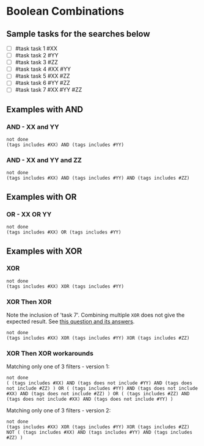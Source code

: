 # Boolean Combinations

## Sample tasks for the searches below

- [ ] #task task 1 #XX
- [ ] #task task 2 #YY
- [ ] #task task 3 #ZZ
- [ ] #task task 4 #XX #YY
- [ ] #task task 5 #XX #ZZ
- [ ] #task task 6 #YY #ZZ
- [ ] #task task 7 #XX #YY #ZZ

## Examples with AND

### AND - XX and YY

```tasks
not done
(tags includes #XX) AND (tags includes #YY)
```

### AND - XX and YY and ZZ

```tasks
not done
(tags includes #XX) AND (tags includes #YY) AND (tags includes #ZZ)
```

## Examples with OR

### OR - XX OR YY

```tasks
not done
(tags includes #XX) OR (tags includes #YY)
```

## Examples with XOR

### XOR

```tasks
not done
(tags includes #XX) XOR (tags includes #YY)
```

### XOR Then XOR

Note the inclusion of 'task 7'. Combining multiple `XOR` does not give the expected result.
See [this question and its answers](https://electronics.stackexchange.com/questions/93713/how-is-an-xor-with-more-than-2-inputs-supposed-to-work).

```tasks
not done
(tags includes #XX) XOR (tags includes #YY) XOR (tags includes #ZZ)
```

### XOR Then XOR workarounds

Matching only one of 3 filters - version 1:

```tasks
not done
( (tags includes #XX) AND (tags does not include #YY) AND (tags does not include #ZZ) ) OR ( (tags includes #YY) AND (tags does not include #XX) AND (tags does not include #ZZ) ) OR ( (tags includes #ZZ) AND (tags does not include #XX) AND (tags does not include #YY) )
```

Matching only one of 3 filters - version 2:

```tasks
not done
(tags includes #XX) XOR (tags includes #YY) XOR (tags includes #ZZ)
NOT ( (tags includes #XX) AND (tags includes #YY) AND (tags includes #ZZ) )
```
